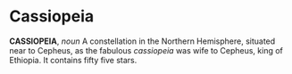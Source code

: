 # Cassiopeia

**CASSIOPEIA**, _noun_ A constellation in the Northern Hemisphere, situated near to Cepheus, as the fabulous _cassiopeia_ was wife to Cepheus, king of Ethiopia. It contains fifty five stars.